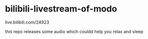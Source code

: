 # bilibili-livestream-of-modo

live.bilibili.com/24923

this repo releases some audio which couldd help you relax and sleep
